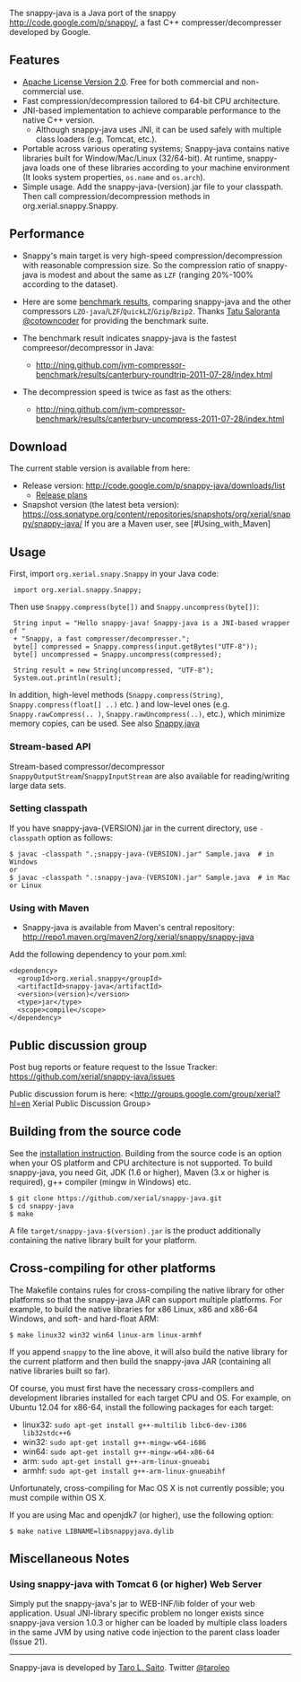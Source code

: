 The snappy-java is a Java port of the snappy
<http://code.google.com/p/snappy/>, a fast C++ compresser/decompresser developed by Google.

## Features 
  * [Apache License Version 2.0](http://www.apache.org/licenses/LICENSE-2.0). Free for both commercial and non-commercial use.
  * Fast compression/decompression tailored to 64-bit CPU architecture. 
  * JNI-based implementation to achieve comparable performance to the native C++ version.  
     * Although snappy-java uses JNI, it can be used safely with multiple class loaders (e.g. Tomcat, etc.). 
  * Portable across various operating systems; Snappy-java contains native libraries built for Window/Mac/Linux (32/64-bit). At runtime, snappy-java loads one of these libraries according to your machine environment (It looks system properties, `os.name` and `os.arch`). 
  * Simple usage. Add the snappy-java-(version).jar file to your classpath. Then call compression/decompression methods in org.xerial.snappy.Snappy. 

## Performance 
  * Snappy's main target is very high-speed compression/decompression with reasonable compression size. So the compression ratio of snappy-java is modest and about the same as `LZF` (ranging 20%-100% according to the dataset).

  * Here are some [benchmark results](https://github.com/ning/jvm-compressor-benchmark/wiki), comparing
 snappy-java and the other compressors
 `LZO-java`/`LZF`/`QuickLZ`/`Gzip`/`Bzip2`. Thanks [Tatu Saloranta @cotowncoder](http://twitter.com/#!/cowtowncoder) for providing the benchmark suite. 
 * The benchmark result indicates snappy-java is the fastest compreesor/decompressor in Java:
    * <http://ning.github.com/jvm-compressor-benchmark/results/canterbury-roundtrip-2011-07-28/index.html>
 * The decompression speed is twice as fast as the others:
    * <http://ning.github.com/jvm-compressor-benchmark/results/canterbury-uncompress-2011-07-28/index.html>


## Download 
The current stable version is available from here:
  * Release version: http://code.google.com/p/snappy-java/downloads/list
     * [Release plans](blob/develop/Milestone.md) 
  * Snapshot version (the latest beta version): https://oss.sonatype.org/content/repositories/snapshots/org/xerial/snappy/snappy-java/
If you are a Maven user, see [#Using_with_Maven]

## Usage 
First, import `org.xerial.snapy.Snappy` in your Java code:

     import org.xerial.snappy.Snappy;


Then use `Snappy.compress(byte[])` and `Snappy.uncompress(byte[])`:

     String input = "Hello snappy-java! Snappy-java is a JNI-based wrapper of "
     + "Snappy, a fast compresser/decompresser.";
     byte[] compressed = Snappy.compress(input.getBytes("UTF-8"));
     byte[] uncompressed = Snappy.uncompress(compressed);
     
     String result = new String(uncompressed, "UTF-8");
     System.out.println(result);


In addition, high-level methods (`Snappy.compress(String)`, `Snappy.compress(float[] ..)` etc. ) and low-level ones (e.g. `Snappy.rawCompress(.. )`,  `Snappy.rawUncompress(..)`, etc.), which minimize memory copies, can be used. See also 
[Snappy.java](https://github.com/xerial/snappy-java/blob/master/src/main/java/org/xerial/snappy/Snappy.java)

### Stream-based API
Stream-based compressor/decompressor `SnappyOutputStream`/`SnappyInputStream` are also available for reading/writing large data sets.

### Setting classpath
If you have snappy-java-(VERSION).jar in the current directory, use `-classpath` option as follows:

    $ javac -classpath ".;snappy-java-(VERSION).jar" Sample.java  # in Windows
    or 
    $ javac -classpath ".:snappy-java-(VERSION).jar" Sample.java  # in Mac or Linux


### Using with Maven
  * Snappy-java is available from Maven's central repository:  <http://repo1.maven.org/maven2/org/xerial/snappy/snappy-java>

Add the following dependency to your pom.xml:

    <dependency>
      <groupId>org.xerial.snappy</groupId>
      <artifactId>snappy-java</artifactId>
      <version>(version)</version>
      <type>jar</type>
      <scope>compile</scope>
    </dependency>


## Public discussion group
Post bug reports or feature request to the Issue Tracker: <https://github.com/xerial/snappy-java/issues>

Public discussion forum is here: <http://groups.google.com/group/xerial?hl=en Xerial Public Discussion Group>


## Building from the source code 
See the [installation instruction](https://github.com/xerial/snappy-java/blob/develop/INSTALL). Building from the source code is an option when your OS platform and CPU architecture is not supported. To build snappy-java, you need Git, JDK (1.6 or higher), Maven (3.x or higher is required), g++ compiler (mingw in Windows) etc.

    $ git clone https://github.com/xerial/snappy-java.git
    $ cd snappy-java
    $ make
    

A file `target/snappy-java-$(version).jar` is the product additionally containing the native library built for your platform.

## Cross-compiling for other platforms
The Makefile contains rules for cross-compiling the native library for other platforms so that the snappy-java JAR can support multiple platforms. For example, to build the native libraries for x86 Linux, x86 and x86-64 Windows, and soft- and hard-float ARM:

    $ make linux32 win32 win64 linux-arm linux-armhf

If you append `snappy` to the line above, it will also build the native library for the current platform and then build the snappy-java JAR (containing all native libraries built so far).

Of course, you must first have the necessary cross-compilers and development libraries installed for each target CPU and OS. For example, on Ubuntu 12.04 for x86-64, install the following packages for each target:

  * linux32: `sudo apt-get install g++-multilib libc6-dev-i386 lib32stdc++6`
  * win32: `sudo apt-get install g++-mingw-w64-i686`
  * win64: `sudo apt-get install g++-mingw-w64-x86-64`
  * arm: `sudo apt-get install g++-arm-linux-gnueabi`
  * armhf: `sudo apt-get install g++-arm-linux-gnueabihf`

Unfortunately, cross-compiling for Mac OS X is not currently possible; you must compile within OS X.

If you are using Mac and openjdk7 (or higher), use the following option:

    $ make native LIBNAME=libsnappyjava.dylib

## Miscellaneous Notes
### Using snappy-java with Tomcat 6 (or higher) Web Server

Simply put the snappy-java's jar to WEB-INF/lib folder of your web application. Usual JNI-library specific problem no longer exists since snappy-java version 1.0.3 or higher can be loaded by multiple class loaders in the same JVM by using native code injection to the parent class loader (Issue 21). 

----
Snappy-java is developed by [Taro L. Saito](http://www.xerial.org/leo). Twitter  [@taroleo](http://twitter.com/#!/taroleo)
